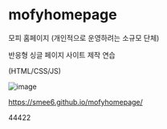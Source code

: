 # mofyhomepage
모피 홈페이지 (개인적으로 운영하려는 소규모 단체)

반응형 싱글 페이지 사이트 제작  연습

(HTML/CSS/JS)

![image](https://user-images.githubusercontent.com/65226760/129316026-151ce107-30c9-40d0-966b-df83785e598f.png)

https://smee6.github.io/mofyhomepage/


44422
